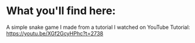 # What you'll find here:

A simple snake game I made from a tutorial I watched on YouTube
Tutorial:
https://youtu.be/XGf2GcyHPhc?t=2738
